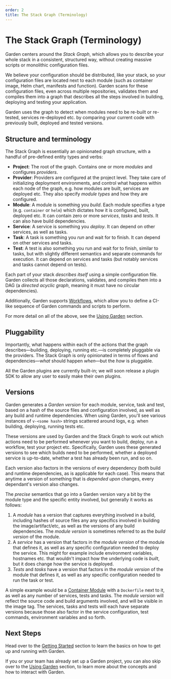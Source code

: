 ```yaml
---
order: 2
title: The Stack Graph (Terminology)
---
```


# The Stack Graph (Terminology)

Garden centers around the _Stack Graph_, which allows you to describe your whole stack in a consistent, structured way,
without creating massive scripts or monolithic configuration files.

We believe your configuration should be distributed, like your stack, so your configuration files are located next to
each module (such as container image, Helm chart, manifests and function). Garden scans for these configuration files,
even across multiple repositories, validates them and compiles them into a graph that describes all the steps involved
in building, deploying and testing your application.

Garden uses the graph to detect when modules need to be re-built or re-tested, services re-deployed etc. by comparing your current code with previously built, deployed and tested versions.

## Structure and terminology

The Stack Graph is essentially an opinionated graph structure, with a handful of pre-defined entity types and verbs:

* **Project**: The root of the graph. Contains one or more _modules_ and configures _providers_.
* **Provider**: Providers are configured at the project level. They take care of initializing deployment environments, and control what happens within each node of the graph, e.g. how modules are built, services are deployed etc. They also specify _module types_ and how they are configured.
* **Module**: A module is something you _build_. Each module specifies a type (e.g. `container` or `helm`) which dictates how it is configured, built, deployed etc. It can contain zero or more _services_, _tasks_ and _tests_. It can also have build dependencies.
* **Service**: A service is something you _deploy_. It can depend on other services, as well as tasks.
* **Task**: A task is something you _run_ and wait for to finish. It can depend on other services and tasks.
* **Test**: A test is also something you run and wait for to finish, similar to tasks, but with slightly different semantics and separate commands for execution. It can depend on services and tasks (but notably services and tasks cannot depend on tests).

Each part of your stack _describes itself_ using a simple configuration file. Garden collects all those declarations, validates, and compiles them into a DAG (a _directed acyclic graph_, meaning it must have no circular dependencies).

Additionally, Garden supports [Workflows](../using-garden/workflows.md), which allow you to define a CI-like sequence of Garden commands and scripts to perform.

For more detail on all of the above, see the [Using Garden](../using-garden/README.md) section.

## Pluggability

Importantly, what happens within each of the actions that the graph describes—building, deploying, running etc.—is completely pluggable via the providers. The Stack Graph is only opinionated in terms of flows and dependencies—_what_ should happen _when_—but the _how_ is pluggable.

All the Garden plugins are currently built-in; we will soon release a plugin SDK to allow any user to easily make their
own plugins.

## Versions

Garden generates a _Garden version_ for each module, service, task and test, based on a hash of the source files and configuration involved, as well as any build and runtime dependencies. When using Garden, you'll see various instances of `v-<some hash>` strings scattered around logs, e.g. when building, deploying, running tests etc.

These versions are used by Garden and the Stack Graph to work out which actions need to be performed whenever you want to build, deploy, run a workflow, test your project etc. Specifically, Garden uses these generated versions to see which builds need to be performed, whether a deployed service is up-to-date, whether a test has already been run, and so on.

Each version also factors in the versions of every dependency (both build and runtime dependencies, as is applicable for each case). This means that anytime a version of something that is _depended upon_ changes, every dependant's version also changes.

The _precise_ semantics that go into a Garden version vary a bit by the module type and the specific entity involved, but generally it works as follows:

1. A _module_ has a version that captures everything involved in a build, including hashes of source files any any specifics involved in building the image/artifact/etc, as well as the versions of any build dependencies. The _module version_ is sometimes referred to as the _build version_ of the module.
2. A _service_ has a version that factors in the _module version_ of the module that defines it, as well as any specific configuration needed to deploy the service. This might for example include environment variables, hostnames etc. that wouldn't impact how the underlying code is _built_, but it does change how the service is deployed.
3. _Tests_ and _tasks_ have a version that factors in the _module version_ of the module that defines it, as well as any specific configuration needed to run the task or test.

A simple example would be a [Container Module](../guides/container-modules.md) with a `Dockerfile` next to it, as well as any number of services, tests and tasks. The _module version_ will reflect the source code and build arguments involved, and will be visible in the image tag. The services, tasks and tests will each have separate versions because those also factor in the service configuration, test commands, environment variables and so forth.

## Next Steps

Head over to the [Getting Started](../getting-started/README.md) section to learn the basics on how to get up and running with Garden.

If you or your team has already set up a Garden project, you can also skip over to the [Using Garden](../using-garden/README.md) section, to learn more about the concepts and how to interact with Garden.
